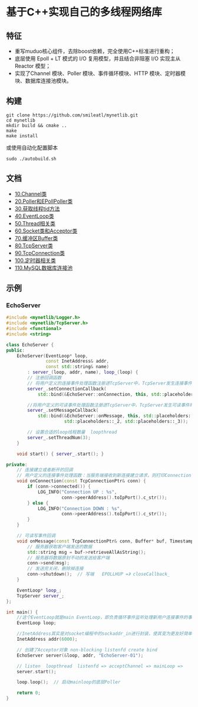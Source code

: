 # 基于C++实现自己的多线程网络库


##  特征

- 重写muduo核心组件，去除boost依赖，完全使用C++标准进行重构；
- 底层使用 Epoll + LT 模式的 I/O 复用模型，并且结合非阻塞 I/O 实现主从 Reactor 模型；
- 实现了Channel 模块、Poller 模块、事件循环模块、HTTP 模块、定时器模块、数据库连接池模块。


## 构建

```shell
git clone https://github.com/smileatl/mynetlib.git
cd mynetlib
mkdir build && cmake ..
make 
make install   
```

或使用自动化配置脚本

```shell
sudo ./autobuild.sh
```



## 文档

- [10.Channel类](./doc/10.Channel类.md)
- [20.Poller和EPollPoller类](./doc/20.Poller和EPollPoller类.md)
- [30.获取线程tid方法](./doc/30.获取线程tid方法.md)
- [40.EventLoop类](./doc/40.EventLoop类.md)
- [50.Thread相关类](./doc/50.Thread相关类.md)
- [60.Socket类和Acceptor类](./doc/60.Socket类和Acceptor类.md)
- [70.缓冲区Buffer类](./doc/70.缓冲区Buffer类.md)
- [80.TcpServer类](./doc/80.TcpServer类.md)
- [90.TcpConnection类](./doc/90.TcpConnection类.md)
- [100.定时器相关类](./doc/100.定时器相关类.md)
- [110.MySQL数据库连接池](./doc/110.MySQL数据库连接池.md)



## 示例

### EchoServer

```cpp
#include <mynetlib/Logger.h>
#include <mynetlib/TcpServer.h>
#include <functional>
#include <string>

class EchoServer {
public:
    EchoServer(EventLoop* loop,
               const InetAddress& addr,
               const std::string& name)
        : server_(loop, addr, name), loop_(loop) {
        // 注册回调函数
        // 将用户定义的连接事件处理函数注册进TcpServer中，TcpServer发生连接事件时会执行onConnection函数。
        server_.setConnectionCallback(
            std::bind(&EchoServer::onConnection, this, std::placeholders::_1));

        //将用户定义的可读事件处理函数注册进TcpServer中，TcpServer发生可读事件时会执行onMessage函数。
        server_.setMessageCallback(
            std::bind(&EchoServer::onMessage, this, std::placeholders::_1,
                      std::placeholders::_2, std::placeholders::_3));

        // 设置合适的loop线程数量  loopthread
        server_.setThreadNum(3);
    }

    void start() { server_.start(); }

private:
    // 连接建立或者断开的回调
    // 用户定义的连接事件处理函数：当服务端接收到新连接建立请求，则打印Connection UP，如果是关闭连接请求，则打印Connection Down
    void onConnection(const TcpConnectionPtr& conn) {
        if (conn->connected()) {
            LOG_INFO("Connection UP : %s",
                     conn->peerAddress().toIpPort().c_str());
        } else {
            LOG_INFO("Connection DOWN : %s",
                     conn->peerAddress().toIpPort().c_str());
        }
    }

    // 可读写事件回调
    void onMessage(const TcpConnectionPtr& conn, Buffer* buf, Timestamp time) {
        // 服务器获取客户端发送的数据
        std::string msg = buf->retrieveAllAsString();
        // 服务器将数据原封不动的发送给客户端
        conn->send(msg);
        // 发送完关闭，删除掉连接
        conn->shutdown();  // 写端   EPOLLHUP =》 closeCallback_
    }

    EventLoop* loop_;
    TcpServer server_;
};

int main() {
    //这个EventLoop就是main EventLoop，即负责循环事件监听处理新用户连接事件的事件循环器。
    EventLoop loop;

    //InetAddress其实是对socket编程中的sockaddr_in进行封装，使其变为更友好简单的接口而已。
    InetAddress addr(6000);

    // 创建了Acceptor对象 non-blocking listenfd create bind
    EchoServer server(&loop, addr, "EchoServer-01");

    // listen  loopthread  listenfd => acceptChannel => mainLoop =>
    server.start();

    loop.loop();  // 启动mainloop的底层Poller

    return 0;
}
```



